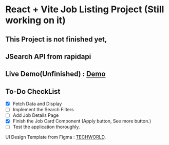 # React + Vite Job Listing Project (Still working on it)
## This Project is not finished yet,
## JSearch API from rapidapi
## Live Demo(Unfinished) : [Demo](https://job-listing-webapp-eight.vercel.app/)

## To-Do CheckList
- [x] Fetch Data and Display
- [ ] Implement the Search Filters
- [ ] Add Job Details Page
- [x] Finish the Job Card Component (Apply button, See more button.) 
- [ ] Test the application thoroughly.

UI Design Template from Figma : [TECHWORLD](https://www.figma.com/community/file/1136323492614596040/job-portal-website-ui?searchSessionId=ls6mpx1f-q5zogw08l1).
